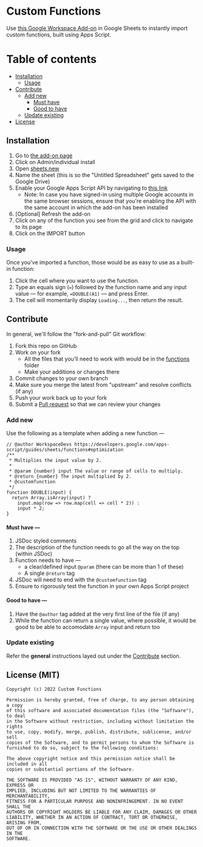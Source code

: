 # Custom Functions

Use [this Google Workspace Add-on](https://workspace.google.com/marketplace/app/custom_functions/3868008326) in Google Sheets to instantly import custom functions, built using Apps Script.

# Table of contents
- [Installation](#installation)
    - [Usage](#usage)
- [Contribute](#contribute)
    - [Add new](#add-new)
        - [Must have](#must-have)
        - [Good to have](#good-to-have)
    - [Update existing](#update-existing)
- [License](#license-mit)

## Installation
1. Go to [the add-on page](https://workspace.google.com/marketplace/app/custom_functions/3868008326)
2. Click on Admin/individual install
3. Open [sheets.new](https://sheets.new)
4. Name the sheet (this is so the "Untitled Spreadsheet" gets saved to the Google Drive)
5. Enable your Google Apps Script API by navigating to [this link](https://script.google.com/home/usersettings)
    - Note: In case you have signed-in using multiple Google accounts in the same browser sessions, ensure that you're enabling the API with the same account in which the add-on has been installed
6. [Optional] Refresh the add-on
7. Click on any of the function you see from the grid and click to navigate to its page
8. Click on the IMPORT button

### Usage

Once you've imported a function, those would be as easy to use as a built-in function:

1. Click the cell where you want to use the function.
2. Type an equals sign (`=`) followed by the function name and any input value — for example, `=DOUBLE(A1)` — and press Enter.
3. The cell will momentarily display `Loading...`, then return the result.

## Contribute

In general, we'll follow the "fork-and-pull" Git workflow:

1. Fork this repo on GitHub
2. Work on your fork
    - All the files that you'll need to work with would be in the [functions](/functions/) folder
    - Make your additions or changes there
3. Commit changes to your own branch
4. Make sure you merge the latest from "upstream" and resolve conflicts (if any)
5. Push your work back up to your fork
6. Submit a [Pull request](https://github.com/custom-functions/google-sheets/pulls) so that we can review your changes

### Add new

Use the following as a template when adding a new function —

```
// @author WorkspaceDevs https://developers.google.com/apps-script/guides/sheets/functions#optimization
/**
 * Multiplies the input value by 2.
 *
 * @param {number} input The value or range of cells to multiply.
 * @return {number} The input multiplied by 2.
 * @customfunction
 */
function DOUBLE(input) {
  return Array.isArray(input) ?
    input.map(row => row.map(cell => cell * 2)) :
    input * 2;
}
```

#### Must have —

1. JSDoc styled comments
2. The description of the function needs to go all the way on the top (within JSDoc)
3. Function needs to have —
    - a clear/defined input `@param` (there can be more than 1 of these)
    - A single `@return` tag
4. JSDoc will need to end with the `@customfunction` tag
5. Ensure to rigorously test the function in your own Apps Script project

#### Good to have —

1. Have the `@author` tag added at the very first line of the file (if any)
2. While the function can return a single value, where possible, it would be good to be able to accomodate `Array` input and return too

### Update existing

Refer the **general** instructions layed out under the [Contribute](#contribute) section.

## License (MIT)

```
Copyright (c) 2022 Custom Functions

Permission is hereby granted, free of charge, to any person obtaining a copy
of this software and associated documentation files (the "Software"), to deal
in the Software without restriction, including without limitation the rights
to use, copy, modify, merge, publish, distribute, sublicense, and/or sell
copies of the Software, and to permit persons to whom the Software is
furnished to do so, subject to the following conditions:

The above copyright notice and this permission notice shall be included in all
copies or substantial portions of the Software.

THE SOFTWARE IS PROVIDED "AS IS", WITHOUT WARRANTY OF ANY KIND, EXPRESS OR
IMPLIED, INCLUDING BUT NOT LIMITED TO THE WARRANTIES OF MERCHANTABILITY,
FITNESS FOR A PARTICULAR PURPOSE AND NONINFRINGEMENT. IN NO EVENT SHALL THE
AUTHORS OR COPYRIGHT HOLDERS BE LIABLE FOR ANY CLAIM, DAMAGES OR OTHER
LIABILITY, WHETHER IN AN ACTION OF CONTRACT, TORT OR OTHERWISE, ARISING FROM,
OUT OF OR IN CONNECTION WITH THE SOFTWARE OR THE USE OR OTHER DEALINGS IN THE
SOFTWARE.
```